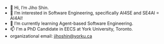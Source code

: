 - 👋 Hi, I’m Jiho Shin.
- 👀 I’m interested in Software Engineering, specifically AI4SE and SE4AI = AI4AI!
- 🌱 I’m currently learning Agent-based Software Engineering.
- 📫 I'm a PhD Candidate in EECS at York University, Toronto.
- organizational email: jihoshin@yorku.ca

<!---
shinjh0849/shinjh0849 is a ✨ special ✨ repository because its `README.md` (this file) appears on your GitHub profile.
You can click the Preview link to take a look at your changes.
--->
